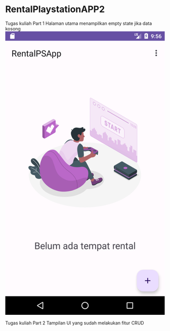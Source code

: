 # RentalPlaystationAPP2
 Tugas kuliah Part 1
Halaman utama menampilkan empty state jika data kosong
<img src="https://github.com/ryandhanielf/RentalPlaystationAPP2/blob/main/screenshothasil.png">

Tugas kuliah Part 2
Tampilan UI yang sudah melakukan fitur CRUD

